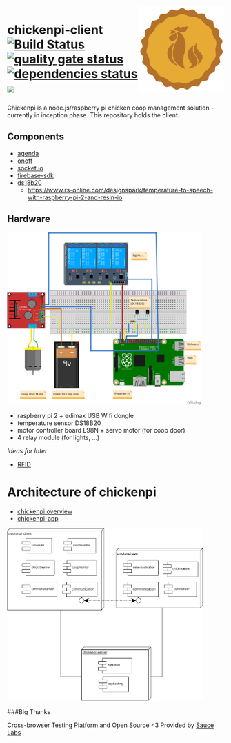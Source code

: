 <img style="float: right;" alt="chickenpi logo" src="https://github.com/joergsesterhenn/chickenpi/raw/master/chickenpi.png" height="200">

# chickenpi-client  [![Build Status](https://travis-ci.org/joergsesterhenn/chickenpi-client.svg?branch=master)](https://travis-ci.org/joergsesterhenn/chickenpi-client) <a href="https://sonarcloud.io/dashboard?id=de.chickenpi:chickenpi-client"><img alt="quality gate status" src="https://sonarcloud.io/api/badges/gate?key=de.chickenpi:chickenpi-client"/></a> <a href="https://david-dm.org/joergsesterhenn/chickenpi-client"> <img title="dependencies status" src="https://david-dm.org/joergsesterhenn/chickenpi-client/status.svg"/></a><a href="https://david-dm.org/joergsesterhenn/chickenpi-client?type=dev" title="devDependencies status"><img src="https://david-dm.org/joergsesterhenn/chickenpi-client/dev-status.svg"/></a>
Chickenpi is a node.js/raspberry pi chicken coop management solution - currently in inception phase.
This repository holds the client. 

## Components 
* [agenda](https://github.com/agenda/agenda) 
* [onoff](https://github.com/fivdi/onoff) 
* [socket.io](https://github.com/socketio/socket.io)
* [firebase-sdk](https://firebase.google.com/support/release-notes/js)
* [ds18b20](https://github.com/chamerling/ds18b20) 
  * https://www.rs-online.com/designspark/temperature-to-speech-with-raspberry-pi-2-and-resin-io


## Hardware
<img alt="hardware" src="https://github.com/joergsesterhenn/chickenpi-client/blob/master/chickenpi_Steckplatine.png" height="400">


* raspberry pi 2 + edimax USB Wifi dongle
* temperature sensor DS18B20 
* motor controller board L98N + servo motor (for coop door)
* 4 relay module (for lights, ...)

_Ideas for later_
* [RFID](http://www.sunspot.co.uk/Projects/RFID/Chickens_RFID.html)

# Architecture of chickenpi
* [chickenpi overview](https://github.com/joergsesterhenn/chickenpi)
* [chickenpi-app](https://github.com/joergsesterhenn/chickenpi-app)

<img alt="architecture" src="https://github.com/joergsesterhenn/chickenpi/blob/master/chickenpi_architecture.png" height="400">


 ###Big Thanks

Cross-browser Testing Platform and Open Source <3 Provided by [Sauce Labs][homepage]

[homepage]: https://saucelabs.com


